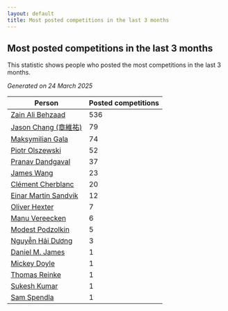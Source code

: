 ```yaml
---
layout: default
title: Most posted competitions in the last 3 months
---
```

## Most posted competitions in the last 3 months
This statistic shows people who posted the most competitions in the last 3 months.

*Generated on 24 March 2025*

| Person | Posted competitions |
| --- | --- |
| [Zain Ali Behzaad](https://www.worldcubeassociation.org/persons/2019BEHZ01) | 536 |
| [Jason Chang (章維祐)](https://www.worldcubeassociation.org/persons/2023CHAN15) | 79 |
| [Maksymilian Gala](https://www.worldcubeassociation.org/persons/2022GALA01) | 74 |
| [Piotr Olszewski](https://www.worldcubeassociation.org/persons/2013OLSZ02) | 52 |
| [Pranav Dandgaval](https://www.worldcubeassociation.org/persons/2017DAND01) | 37 |
| [James Wang](https://www.worldcubeassociation.org/persons/2015WANG87) | 23 |
| [Clément Cherblanc](https://www.worldcubeassociation.org/persons/2014CHER05) | 20 |
| [Einar Martin Sandvik](https://www.worldcubeassociation.org/persons/2018SAND22) | 12 |
| [Oliver Hexter](https://www.worldcubeassociation.org/persons/2022HEXT01) | 7 |
| [Manu Vereecken](https://www.worldcubeassociation.org/persons/2010VERE01) | 6 |
| [Modest Podzolkin](https://www.worldcubeassociation.org/persons/2017PODZ01) | 5 |
| [Nguyễn Hải Dương](https://www.worldcubeassociation.org/persons/2018DUON07) | 3 |
| [Daniel M. James](https://www.worldcubeassociation.org/persons/2012JAME04) | 1 |
| [Mickey Doyle](https://www.worldcubeassociation.org/persons/2021DOYL02) | 1 |
| [Thomas Reinke](https://www.worldcubeassociation.org/persons/2018REIN04) | 1 |
| [Sukesh Kumar](https://www.worldcubeassociation.org/persons/2017KUMA30) | 1 |
| [Sam Spendla](https://www.worldcubeassociation.org/persons/2015SPEN01) | 1 |
